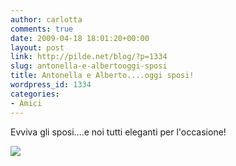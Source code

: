 ```yaml
---
author: carlotta
comments: true
date: 2009-04-18 18:01:20+00:00
layout: post
link: http://pilde.net/blog/?p=1334
slug: antonella-e-albertooggi-sposi
title: Antonella e Alberto....oggi sposi!
wordpress_id: 1334
categories:
- Amici
---
```


Evviva gli sposi....e noi tutti eleganti per l'occasione!

[![](http://pilde.net/blog/wp-content/uploads/2009/04/mat_alberto.jpg)](http://pilde.net/blog/wp-content/uploads/2009/04/mat_alberto.jpg)
